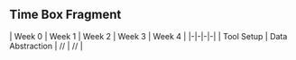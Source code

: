 ## Time Box Fragment

| Week 0 | Week 1 | Week 2 | Week 3 | Week 4 |
|-|-|-|-|
| Tool Setup | Data Abstraction | // | // |